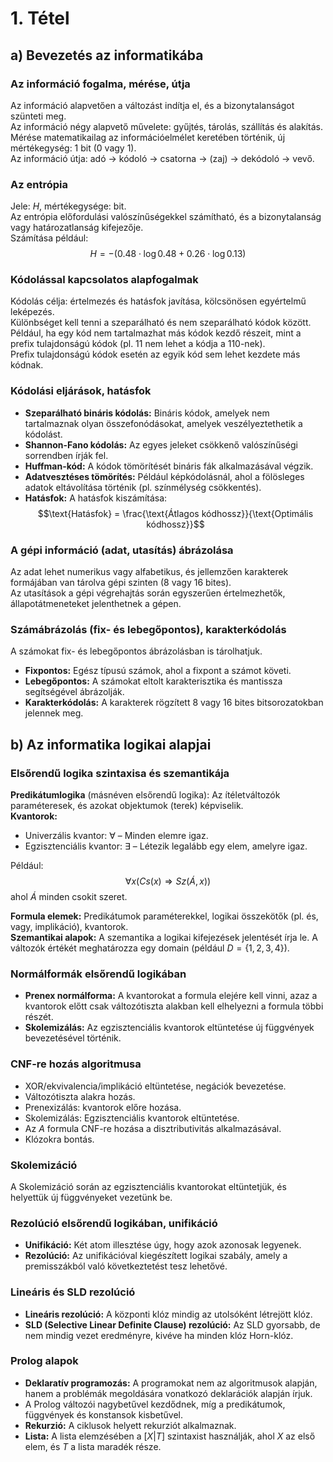 # 1. Tétel
## a) Bevezetés az informatikába
### Az információ fogalma, mérése, útja

Az információ alapvetően a változást indítja el, és a bizonytalanságot szünteti meg.  
Az információ négy alapvető művelete: gyűjtés, tárolás, szállítás és alakítás.  
Mérése matematikailag az információelmélet keretében történik, új mértékegység: 1 bit (0 vagy 1).  
Az információ útja: adó → kódoló → csatorna → (zaj) → dekódoló → vevő.  

### Az entrópia

Jele: $H$, mértékegysége: bit.  
Az entrópia előfordulási valószínűségekkel számítható, és a bizonytalanság vagy határozatlanság kifejezője.  
Számítása például: 
$$H = -(0.48 \cdot \log 0.48 + 0.26 \cdot \log 0.13)$$  

### Kódolással kapcsolatos alapfogalmak

Kódolás célja: értelmezés és hatásfok javítása, kölcsönösen egyértelmű leképezés.  
Különbséget kell tenni a szeparálható és nem szeparálható kódok között. Például, ha egy kód nem tartalmazhat más kódok kezdő részeit, mint a prefix tulajdonságú kódok (pl. 11 nem lehet a kódja a 110-nek).  
Prefix tulajdonságú kódok esetén az egyik kód sem lehet kezdete más kódnak.

### Kódolási eljárások, hatásfok

- **Szeparálható bináris kódolás:** Bináris kódok, amelyek nem tartalmaznak olyan összefonódásokat, amelyek veszélyeztethetik a kódolást.
- **Shannon-Fano kódolás:** Az egyes jeleket csökkenő valószínűségi sorrendben írják fel.
- **Huffman-kód:** A kódok tömörítését bináris fák alkalmazásával végzik.
- **Adatvesztéses tömörítés:** Például képkódolásnál, ahol a fölösleges adatok eltávolítása történik (pl. színmélység csökkentés).
- **Hatásfok:** A hatásfok kiszámítása:
$$\text{Hatásfok} = \frac{\text{Átlagos kódhossz}}{\text{Optimális kódhossz}}$$  

### A gépi információ (adat, utasítás) ábrázolása

Az adat lehet numerikus vagy alfabetikus, és jellemzően karakterek formájában van tárolva gépi szinten (8 vagy 16 bites).  
Az utasítások a gépi végrehajtás során egyszerűen értelmezhetők, állapotátmeneteket jelenthetnek a gépen.

### Számábrázolás (fix- és lebegőpontos), karakterkódolás

A számokat fix- és lebegőpontos ábrázolásban is tárolhatjuk.  
- **Fixpontos:** Egész típusú számok, ahol a fixpont a számot követi.  
- **Lebegőpontos:** A számokat eltolt karakterisztika és mantissza segítségével ábrázolják.  
- **Karakterkódolás:** A karakterek rögzített 8 vagy 16 bites bitsorozatokban jelennek meg.

## b) Az informatika logikai alapjai
### Elsőrendű logika szintaxisa és szemantikája

**Predikátumlogika** (másnéven elsőrendű logika): Az ítéletváltozók paraméteresek, és azokat objektumok (terek) képviselik.  
**Kvantorok:**  
- Univerzális kvantor: $\forall$ – Minden elemre igaz.  
- Egzisztenciális kvantor: $\exists$ – Létezik legalább egy elem, amelyre igaz.  

Például:
$$\forall x (Cs(x) \Rightarrow Sz(Á,x))$$
ahol $Á$ minden csokit szeret.

**Formula elemek:** Predikátumok paraméterekkel, logikai összekötők (pl. és, vagy, implikáció), kvantorok.  
**Szemantikai alapok:** A szemantika a logikai kifejezések jelentését írja le. A változók értékét meghatározza egy domain (például $D = \{1, 2, 3, 4\}$).

### Normálformák elsőrendű logikában

- **Prenex normálforma:** A kvantorokat a formula elejére kell vinni, azaz a kvantorok előtt csak változótiszta alakban kell elhelyezni a formula többi részét.
- **Skolemizálás:** Az egzisztenciális kvantorok eltüntetése új függvények bevezetésével történik.

### CNF-re hozás algoritmusa

- XOR/ekvivalencia/implikáció eltüntetése, negációk bevezetése.
- Változótiszta alakra hozás.
- Prenexizálás: kvantorok előre hozása.
- Skolemizálás: Egzisztenciális kvantorok eltüntetése.
- Az $A$ formula CNF-re hozása a disztributivitás alkalmazásával.
- Klózokra bontás.

### Skolemizáció

A Skolemizáció során az egzisztenciális kvantorokat eltüntetjük, és helyettük új függvényeket vezetünk be.

### Rezolúció elsőrendű logikában, unifikáció

- **Unifikáció:** Két atom illesztése úgy, hogy azok azonosak legyenek.
- **Rezolúció:** Az unifikációval kiegészített logikai szabály, amely a premisszákból való következtetést tesz lehetővé.

### Lineáris és SLD rezolúció

- **Lineáris rezolúció:** A központi klóz mindig az utolsóként létrejött klóz.
- **SLD (Selective Linear Definite Clause) rezolúció:** Az SLD gyorsabb, de nem mindig vezet eredményre, kivéve ha minden klóz Horn-klóz.

### Prolog alapok

- **Deklaratív programozás:** A programokat nem az algoritmusok alapján, hanem a problémák megoldására vonatkozó deklarációk alapján írjuk.
- A Prolog változói nagybetűvel kezdődnek, míg a predikátumok, függvények és konstansok kisbetűvel.
- **Rekurzió:** A ciklusok helyett rekurziót alkalmaznak.
- **Lista:** A lista elemzésében a $[X|T]$ szintaxist használják, ahol $X$ az első elem, és $T$ a lista maradék része.
